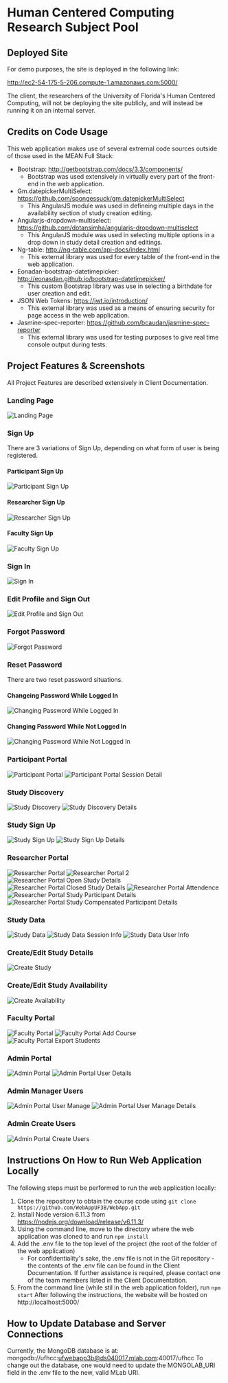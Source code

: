 # Human Centered Computing Research Subject Pool
## Deployed Site
For demo purposes, the site is deployed in the following link:

http://ec2-54-175-5-206.compute-1.amazonaws.com:5000/

The client, the researchers of the University of Florida's Human Centered Computing, will not be deploying the site publicly, and will instead be running it on an internal server.

## Credits on Code Usage
This web application makes use of several extrernal code sources outside of those used in the MEAN Full Stack:
- Bootstrap: http://getbootstrap.com/docs/3.3/components/
  - Bootstrap was used extensively in virtually every part of the front-end in the web application.
- Gm.datepickerMultiSelect: https://github.com/spongessuck/gm.datepickerMultiSelect
  - This AngularJS module was used in defineing multiple days in the availability section of study creation editing.
- Angularjs-dropdown-multiselect: https://github.com/dotansimha/angularjs-dropdown-multiselect
  - This AngularJS module was used in selecting multiple options in a drop down in study detail creation and editings.
- Ng-table: http://ng-table.com/api-docs/index.html
  - This external library was used for every table of the front-end in the web application.
- Eonadan-bootstrap-datetimepicker: http://eonasdan.github.io/bootstrap-datetimepicker/
  - This custom Bootstrap library was use in selecting a birthdate for user creation and edit.
- JSON Web Tokens: https://jwt.io/introduction/
  - This external library was used as a means of ensuring security for page access in the web application.
- Jasmine-spec-reporter: https://github.com/bcaudan/jasmine-spec-reporter
  - This external library was used for testing purposes to give real time console output during tests.

## Project Features & Screenshots
All Project Features are described extensively in Client Documentation.

### Landing Page
![Landing Page](Feature_Screenshots/pastedimage0.png?raw=true "Landing Page Photo")
### Sign Up
There are 3 variations of Sign Up, depending on what form of user is being registered.

#### Participant Sign Up
![Participant Sign Up](Feature_Screenshots/pastedimage1.png?raw=true "Participant Sign Up Photo")
#### Researcher Sign Up
![Researcher Sign Up](Feature_Screenshots/pastedimage2.png?raw=true "Researcher Sign Up Photo")
#### Faculty Sign Up
![Faculty Sign Up](Feature_Screenshots/pastedimage3.png?raw=true "Faculty Sign Up Photo")

### Sign In
![Sign In](Feature_Screenshots/pastedimage4.png?raw=true "Sign In Photo")
### Edit Profile and Sign Out
![Edit Profile and Sign Out](Feature_Screenshots/pastedimage5.png?raw=true "Edit Profile and Sign Out Photo")
### Forgot Password
![Forgot Password](Feature_Screenshots/pastedimage6.png?raw=true "Forgot Password Photo")
### Reset Password
There are two reset password situations.

#### Changeing Password While Logged In
![Changing Password While Logged In](Feature_Screenshots/pastedimage7.png?raw=true "Changing Password While Logged In Photo")
#### Changing Password While Not Logged In
![Changing Password While Not Logged In](Feature_Screenshots/pastedimage8.png?raw=true "Changing Password While Not Logged In Photo")
### Participant Portal
![Participant Portal](Feature_Screenshots/pastedimage9.png?raw=true "Participant Portal Photo")
![Participant Portal Session Detail](Feature_Screenshots/pastedimage10.png?raw=true "Participant Portal Session Detail Photo")
### Study Discovery
![Study Discovery](Feature_Screenshots/pastedimage11.png?raw=true "Study Discovery Photo")
![Study Discovery Details](Feature_Screenshots/pastedimage12.png?raw=true "Study Discovery Details Photo")
### Study Sign Up
![Study Sign Up](Feature_Screenshots/pastedimage13.png?raw=true "Study Sign Up Photo")
![Study Sign Up Details](Feature_Screenshots/pastedimage14.png?raw=true "Study Sign Up Details Photo")
### Researcher Portal
![Researcher Portal](Feature_Screenshots/pastedimage15.png?raw=true "Researcher Portal Photo")
![Researcher Portal 2](Feature_Screenshots/pastedimage16.png?raw=true "Researcher Portal 2 Photo")
![Researcher Portal Open Study Details](Feature_Screenshots/pastedimage17.png?raw=true "Researcher Portal Open Study Details Photo")
![Researcher Portal Closed Study Details](Feature_Screenshots/pastedimage18.png?raw=true "Researcher Portal Closed Study Details Photo")
![Researcher Portal Attendence](Feature_Screenshots/pastedimage19.png?raw=true "Researcher Portal Attendence Photo")
![Researcher Portal Study Participant Details](Feature_Screenshots/pastedimage20.png?raw=true "Researcher Portal Study Participant Details Photo")
![Researcher Portal Study Compensated Participant Details](Feature_Screenshots/pastedimage21.png?raw=true "Researcher Portal Study Compensated Participant Details Photo")
### Study Data
![Study Data](Feature_Screenshots/pastedimage22.png?raw=true "Study Data Photo")
![Study Data Session Info](Feature_Screenshots/pastedimage23.png?raw=true "Study Data Session Info Photo")
![Study Data User Info](Feature_Screenshots/pastedimage24.png?raw=true "Study Data User Info Photo")
### Create/Edit Study Details
![Create Study](Feature_Screenshots/pastedimage25.png?raw=true "Create Study Photo")
### Create/Edit Study Availability 
![Create Availability](Feature_Screenshots/pastedimage26.png?raw=true "Create Availability Photo")
### Faculty Portal
![Faculty Portal](Feature_Screenshots/pastedimage27.png?raw=true "Faculty Portal Photo")
![Faculty Portal Add Course](Feature_Screenshots/pastedimage28.png?raw=true "Faculty Portal Add Course Photo")
![Faculty Portal Export Students](Feature_Screenshots/pastedimage29.png?raw=true "Faculty Portal Export Students Photo")
### Admin Portal
![Admin Portal](Feature_Screenshots/pastedimage30.png?raw=true "Admin Portal Photo")
![Admin Portal User Details](Feature_Screenshots/pastedimage31.png?raw=true "Admin Portal User Details Photo")
### Admin Manager Users
![Admin Portal User Manage](Feature_Screenshots/pastedimage32.png?raw=true "Admin Portal User Manage Photo")
![Admin Portal User Manage Details](Feature_Screenshots/pastedimage33.png?raw=true "Admin Portal User Manage Details Photo")
### Admin Create Users
![Admin Portal Create Users](Feature_Screenshots/pastedimage34.png?raw=true "Admin Portal Create Users Photo")

## Instructions On How to Run Web Application Locally
The following steps must be performed to run the web application locally:
1. Clone the repository to obtain the course code using ```git clone https://github.com/WebAppUF3B/WebApp.git```
2. Install Node version 6.11.3 from https://nodejs.org/download/release/v6.11.3/
3. Using the command line, move to the directory where the web application was cloned to and run ```npm install```
4. Add the .env file to the top level of the project (the root of the folder of the web application)
   - For confidentiality's sake, the .env file is not in the Git repository - the contents of the .env file can be found in the Client Documentation. If further assistance is required, please contact one of the team members listed in the Client Documentation.
5. From the command line (while stil in the web application folder), run ```npm start```
After following the instructions, the website will be hosted on http://localhost:5000/
## How to Update Database and Server Connections
Currently, the MongoDB database is at: mongodb://ufhcc:ufwebapp3b@ds040017.mlab.com:40017/ufhcc
To change out the database, one would need to update the MONGOLAB_URI field in the .env file to the new, valid MLab URI.
